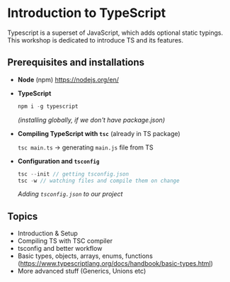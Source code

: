# Introduction to TypeScript

Typescript is a superset of JavaScript, which adds optional static typings. This workshop is dedicated to introduce TS and its features.

## Prerequisites and installations

- **Node** (npm) https://nodejs.org/en/
- **TypeScript**

  ```js
  npm i -g typescript
  ```

  _(installing globally, if we don't have package.json)_

- **Compiling TypeScript with `tsc`** (already in TS package)

  `tsc main.ts` -> generating `main.js` file from TS

- **Configuration and `tsconfig`**

  ```js
  tsc --init // getting tsconfig.json
  tsc -w // watching files and compile them on change
  ```

  _Adding `tsconfig.json` to our project_

## Topics

- Introduction & Setup
- Compiling TS with TSC compiler
- tsconfig and better workflow
- Basic types, objects, arrays, enums, functions (<https://www.typescriptlang.org/docs/handbook/basic-types.html>)
- More advanced stuff (Generics, Unions etc)
